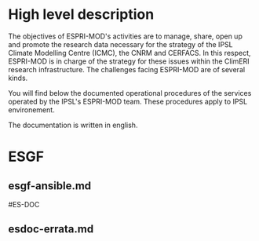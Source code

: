 # High level description

The objectives of ESPRI-MOD's activities are to manage, share, open up and promote the research
 data necessary for the strategy of the IPSL Climate Modelling Centre (ICMC), the CNRM and 
 CERFACS. In this respect, ESPRI-MOD is in charge of the strategy for these issues within the 
 ClimERI research infrastructure. The challenges facing ESPRI-MOD are of several kinds.

You will find below the documented operational procedures of the services operated by the 
IPSL's ESPRI-MOD team. These procedures apply to IPSL environement.

The documentation is written in english.

# ESGF
## esgf-ansible.md

#ES-DOC
## esdoc-errata.md